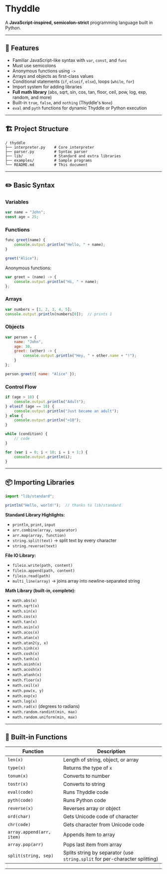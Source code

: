 # Thyddle

A **JavaScript-inspired, semicolon-strict** programming language built in Python.

---

## 🌟 Features

* Familiar JavaScript-like syntax with `var`, `const`, and `func`
* Must use semicolons
* Anonymous functions using `->`
* Arrays and objects as first-class values
* Conditional statements (`if`, `elseif`, `else`), loops (`while`, `for`)
* Import system for adding libraries
* **Full math library** (abs, sqrt, sin, cos, tan, floor, ceil, pow, log, exp, random, and more)
* Built-in `true`, `false`, and `nothing` (Thyddle's `None`)
* `eval` and `pyth` functions for dynamic Thyddle or Python execution

---

## 🏗 Project Structure

```
/ thyddle
├── interpreter.py    # Core interpreter
├── parser.py         # Syntax parser
├── lib/              # Standard and extra libraries
├── examples/         # Sample programs
└── README.md         # This document
```

---

## ✏️ Basic Syntax

### Variables

```javascript
var name = "John";
const age = 25;
```

### Functions

```javascript
func greet(name) {
    console.output.println("Hello, " + name);
}

greet("Alice");
```

Anonymous functions:

```javascript
var greet = (name) -> {
    console.output.println("Hi, " + name);
};
```

### Arrays

```javascript
var numbers = [1, 2, 3, 4, 5];
console.output.println(numbers[0]);  // prints 1
```

### Objects

```javascript
var person = {
    name: "John",
    age: 30,
    greet: (other) -> {
        console.output.println("Hey, " + other.name + "!");
    }
};

person.greet({ name: "Alice" });
```

### Control Flow

```javascript
if (age > 18) {
    console.output.println("Adult");
} elseif (age == 18) {
    console.output.println("Just became an adult");
} else {
    console.output.println("<18");
}

while (condition) {
    // code
}

for (var i = 0; i < 10; i = i + 1;) {
    console.output.println(i);
}
```

---

## 📦 Importing Libraries

```javascript
import "lib/standard";

println("Hello, world!");  // thanks to lib/standard
```

**Standard Library Highlights:**

* `println`, `print`, `input`
* `arr.combine(array, separator)`
* `arr.map(array, function)`
* `string.split(text)` → split text by every character
* `string.reverse(text)`

**File IO Library:**

* `fileio.write(path, content)`
* `fileio.append(path, content)`
* `fileio.read(path)`
* `multi_line(array)` → joins array into newline-separated string

**Math Library (built-in, complete):**

* `math.abs(x)`
* `math.sqrt(x)`
* `math.sin(x)`
* `math.cos(x)`
* `math.tan(x)`
* `math.asin(x)`
* `math.acos(x)`
* `math.atan(x)`
* `math.atan2(y, x)`
* `math.sinh(x)`
* `math.cosh(x)`
* `math.tanh(x)`
* `math.asinh(x)`
* `math.acosh(x)`
* `math.atanh(x)`
* `math.floor(x)`
* `math.ceil(x)`
* `math.pow(x, y)`
* `math.exp(x)`
* `math.log(x)`
* `math.rad(x)` (degrees to radians)
* `math.random.randint(min, max)`
* `math.random.uniform(min, max)`

---

## 🔨 Built-in Functions

| Function                  | Description                                                                 |
| ------------------------- | --------------------------------------------------------------------------- |
| `len(x)`                  | Length of string, object, or array                                          |
| `type(x)`                 | Returns the type of `x`                                                     |
| `tonum(x)`                | Converts to number                                                          |
| `tostr(x)`                | Converts to string                                                          |
| `eval(code)`              | Runs Thyddle code                                                           |
| `pyth(code)`              | Runs Python code                                                            |
| `reverse(x)`              | Reverses array or object                                                    |
| `ord(char)`               | Gets Unicode code of character                                              |
| `chr(code)`               | Gets character from Unicode code                                            |
| `array.append(arr, item)` | Appends item to array                                                       |
| `array.pop(arr)`          | Pops last item from array                                                   |
| `split(string, sep)`      | Splits string by separator (use `string.split` for per-character splitting) |

---
